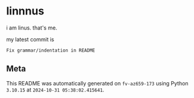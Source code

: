 # linnnus

i am linus. that's me.

my latest commit is

```
Fix grammar/indentation in README
```

## Meta

This README was automatically generated on `fv-az659-173` using Python
`3.10.15` at `2024-10-31 05:38:02.415641`.
